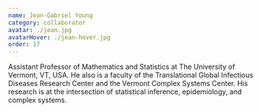 ```yaml
---
name: Jean-Gabriel Young
category: collaborator
avatar: ./jean.jpg
avatarHover: ./jean-hover.jpg
order: 17
---
```


Assistant Professor of Mathematics and Statistics at The University of Vermont, VT, USA. He also is a faculty of the Translational Global Infectious Diseases Research Center and the Vermont Complex Systems Center. His research is at the intersection of statistical inference, epidemiology, and complex systems.
